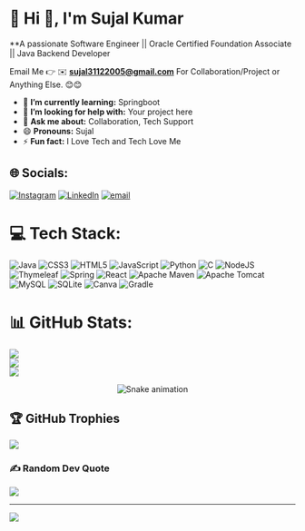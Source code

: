 # 💫 Hi 👋, I'm Sujal Kumar
**A passionate Software Engineer || Oracle Certified Foundation Associate || Java Backend Developer

Email Me 👉 ✉️ **sujal31122005@gmail.com** For Collaboration/Project or Anything Else. 😊😊

- 🌱 **I’m currently learning:** Springboot
- 🤔 **I’m looking for help with:** Your project here
- 💬 **Ask me about:** Collaboration, Tech Support
- 😄 **Pronouns:** Sujal
- ⚡ **Fun fact:** I Love Tech and Tech Love Me
## 🌐 Socials:
[![Instagram](https://img.shields.io/badge/Instagram-%23E4405F.svg?logo=Instagram&logoColor=white)](https://instagram.com/sujalkumar_27) [![LinkedIn](https://img.shields.io/badge/LinkedIn-%230077B5.svg?logo=linkedin&logoColor=white)](https://linkedin.com/in/sujal-kumar-69b6a9216) [![email](https://img.shields.io/badge/Email-D14836?logo=gmail&logoColor=white)](mailto:sujal31122005@gmail.com) 

# 💻 Tech Stack:
![Java](https://img.shields.io/badge/java-%23ED8B00.svg?style=for-the-badge&logo=openjdk&logoColor=white) ![CSS3](https://img.shields.io/badge/css3-%231572B6.svg?style=for-the-badge&logo=css3&logoColor=white) ![HTML5](https://img.shields.io/badge/html5-%23E34F26.svg?style=for-the-badge&logo=html5&logoColor=white) ![JavaScript](https://img.shields.io/badge/javascript-%23323330.svg?style=for-the-badge&logo=javascript&logoColor=%23F7DF1E) ![Python](https://img.shields.io/badge/python-3670A0?style=for-the-badge&logo=python&logoColor=ffdd54) ![C](https://img.shields.io/badge/c-%2300599C.svg?style=for-the-badge&logo=c&logoColor=white) ![NodeJS](https://img.shields.io/badge/node.js-6DA55F?style=for-the-badge&logo=node.js&logoColor=white) ![Thymeleaf](https://img.shields.io/badge/Thymeleaf-%23005C0F.svg?style=for-the-badge&logo=Thymeleaf&logoColor=white) ![Spring](https://img.shields.io/badge/spring-%236DB33F.svg?style=for-the-badge&logo=spring&logoColor=white) ![React](https://img.shields.io/badge/react-%2320232a.svg?style=for-the-badge&logo=react&logoColor=%2361DAFB) ![Apache Maven](https://img.shields.io/badge/Apache%20Maven-C71A36?style=for-the-badge&logo=Apache%20Maven&logoColor=white) ![Apache Tomcat](https://img.shields.io/badge/apache%20tomcat-%23F8DC75.svg?style=for-the-badge&logo=apache-tomcat&logoColor=black) ![MySQL](https://img.shields.io/badge/mysql-4479A1.svg?style=for-the-badge&logo=mysql&logoColor=white) ![SQLite](https://img.shields.io/badge/sqlite-%2307405e.svg?style=for-the-badge&logo=sqlite&logoColor=white) ![Canva](https://img.shields.io/badge/Canva-%2300C4CC.svg?style=for-the-badge&logo=Canva&logoColor=white) ![Gradle](https://img.shields.io/badge/Gradle-02303A.svg?style=for-the-badge&logo=Gradle&logoColor=white)
# 📊 GitHub Stats:
![](https://github-readme-stats.vercel.app/api?username=sujalkumar27&theme=dark&hide_border=false&include_all_commits=true&count_private=true)<br/>
![](https://nirzak-streak-stats.vercel.app/?user=sujalkumar27&theme=dark&hide_border=false)<br/>
![](https://github-readme-stats.vercel.app/api/top-langs/?username=sujalkumar27&theme=dark&hide_border=false&include_all_commits=true&count_private=true&layout=compact)

<!-- Snake Game Repo View -->

<div align="center">
  <img src="https://profile-readme-generator.com/assets/snake.svg" alt="Snake animation" />
</div>

## 🏆 GitHub Trophies
![](https://github-profile-trophy.vercel.app/?username=sujalkumar27&theme=radical&no-frame=false&no-bg=true&margin-w=4)

### ✍️ Random Dev Quote
![](https://quotes-github-readme.vercel.app/api?type=horizontal&theme=radical)

---
[![](https://visitcount.itsvg.in/api?id=sujalkumar27&icon=0&color=0)](https://visitcount.itsvg.in)

<!-- Proudly created with GPRM ( https://gprm.itsvg.in ) -->
